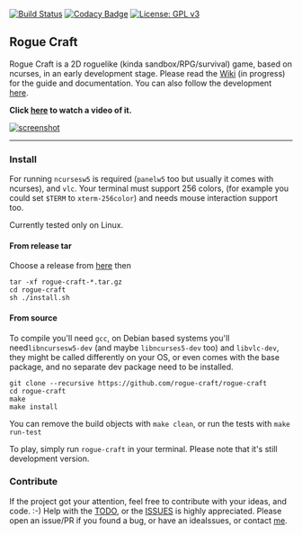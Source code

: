 
[![Build Status](https://travis-ci.org/rogue-craft/rogue-craft.svg?branch=master)](https://travis-ci.org/rogue-craft/rogue-craft) [![Codacy Badge](https://api.codacy.com/project/badge/Grade/c2494381a8164514adb5061f7b1796e8)](https://www.codacy.com/app/Isty001/rogue-craft?utm_source=github.com&amp;utm_medium=referral&amp;utm_content=rogue-craft/rogue-craft&amp;utm_campaign=Badge_Grade)  [![License: GPL v3](https://img.shields.io/badge/License-GPL%20v3-blue.svg)](https://www.gnu.org/licenses/gpl-3.0)


## Rogue Craft

Rogue Craft is a 2D roguelike (kinda sandbox/RPG/survival) game, based on ncurses, in an early development stage.
Please read the [Wiki](https://github.com/rogue-craft/rogue-craft/wiki) (in progress) for the guide and documentation.
You can also follow the development [here](https://rogue-craft.github.io).

**Click [here](https://www.youtube.com/watch?v=rqqhYEehAro) to watch a video of it.**

[![screenshot](https://raw.githubusercontent.com/rogue-craft/doc-resources/master/README/banner.png)](https://www.youtube.com/watch?v=rqqhYEehAro)

---

### Install

For running `ncursesw5` is required (`panelw5` too but usually it comes with ncurses), and `vlc`. Your terminal must support 256 colors,
(for example you could set `$TERM` to `xterm-256color`) and needs mouse interaction support too.

Currently tested only on Linux.

#### From release tar

Choose a release from [here](https://github.com/rogue-craft/rogue-craft/releases) then

```
tar -xf rogue-craft-*.tar.gz
cd rogue-craft
sh ./install.sh
```

#### From source

To compile you'll need `gcc`, on Debian based systems you'll need`libncursesw5-dev`  (and maybe `libncurses5-dev` too) and `libvlc-dev`, they might be called differently on your OS, or even comes with the base package, and no separate dev package need to be installed.

```
git clone --recursive https://github.com/rogue-craft/rogue-craft
cd rogue-craft
make
make install
```

You can remove the build objects with `make clean`, or run the tests with `make run-test`

To play, simply run `rogue-craft` in your terminal.
Please note that it's still development version.

### Contribute

If the project got your attention, feel free to contribute with your ideas, and code. :-)
Help with the [TODO](https://github.com/rogue-craft/rogue-craft/blob/master/TODO.md), or the [ISSUES](https://github.com/rogue-craft/rogue-craft/blob/master/ISSUES.md) is highly appreciated.
Please open an issue/PR if you found a bug, or have an ideaIssues, or contact [me](https://github.com/Isty001).


